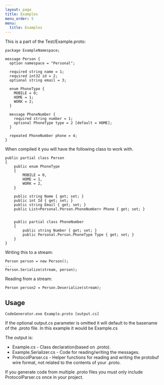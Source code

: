 ```yaml
---
layout: page
title: Examples
menu_order: 5
menu:
  title: Examples
---
```



This is a part of the Test/Example.proto:

	package ExampleNamespace;
	
	message Person {
	  option namespace = "Personal";
	  
	  required string name = 1;
	  required int32 id = 2;
	  optional string email = 3;
	
	  enum PhoneType {
	    MOBILE = 0;
	    HOME = 1;
	    WORK = 2;
	  }
	
	  message PhoneNumber {
	    required string number = 1;
	    optional PhoneType type = 2 [default = HOME];
	  }
	
	  repeated PhoneNumber phone = 4;
	}

When compiled it you will have the following class to work with.

	public partial class Person
	{
		public enum PhoneType
		{
			MOBILE = 0,
			HOME = 1,
			WORK = 2,
		}
	
		public string Name { get; set; }
		public int Id { get; set; }
		public string Email { get; set; }
		public List<Personal.Person.PhoneNumber> Phone { get; set; }
	
	
		public partial class PhoneNumber
		{
			public string Number { get; set; }
			public Personal.Person.PhoneType Type { get; set; }
		}
	}

Writing this to a stream:

	Person person = new Person();
	...
	Person.Serialize(stream, person);

Reading from a stream:

	Person person2 = Person.Deserialize(stream);

## Usage

    CodeGenerator.exe Example.proto [output.cs]

If the optional output.cs parameter is omitted it will default to the basename of the .proto file.
In this example it would be Example.cs

The output is:

 * Example.cs - Class declaration(based on .proto).
 * Example.Serializer.cs - Code for reading/writing the messages.
 * ProtocolParser.cs - Helper functions for reading and writing the protobuf wire format, not related to the contents of your .proto.

If you generate code from multiple .proto files you must only include ProtocolParser.cs once in your project.

